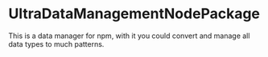 # UltraDataManagementNodePackage
This is a data manager for npm, with it you could convert and manage all data types to much patterns.
